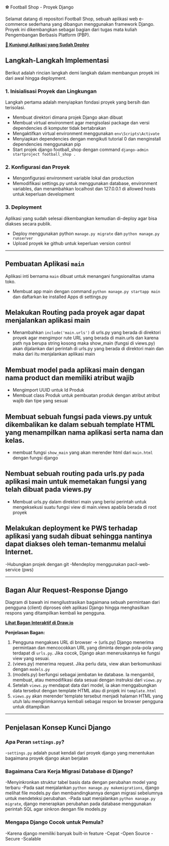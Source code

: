 ⚽ Football Shop - Proyek Django

Selamat datang di repositori Football Shop, sebuah aplikasi web e-commerce sederhana yang dibangun menggunakan framework Django. Proyek ini dikembangkan sebagai bagian dari tugas mata kuliah Pengembangan Berbasis Platform (PBP).

**[🔗 Kunjungi Aplikasi yang Sudah Deploy](https://prasetya-surya-footballshop.pbp.cs.ui.ac.id/)**

## Langkah-Langkah Implementasi

Berikut adalah rincian langkah demi langkah dalam membangun proyek ini dari awal hingga deployment.

### 1. Inisialisasi Proyek dan Lingkungan
Langkah pertama adalah menyiapkan fondasi proyek yang bersih dan terisolasi.
- Membuat direktori dimana projek Django akan dibuat
- Membuat virtual environment agar mengisolasi package dan versi dependencies di komputer tidak bertabrakan
- Mengaktifkan virtual environment menggunakan `env\Scripts\Activate`
- Menyiapkan dependencies dengan mengikuti tutorial 0 dan menginstall dependencies menggunakan pip
- Start projek django football_shop dengan command `django-admin startproject football_shop .`

### 2. Konfigurasi dan Proyek
- Mengonfigurasi environment variable lokal dan production
- Memodifikasi settings.py untuk menggunakan database, environment variables, dan menambahkan localhost dan 127.0.0.1 di allowed hosts untuk keperluan development

### 3. Deployment
Aplikasi yang sudah selesai dikembangkan kemudian di-deploy agar bisa diakses secara publik.
- Deploy menggunakan python `manage.py migrate` dan `python manage.py runserver`
- Upload proyek ke github untuk keperluan version control 

---

## Pembuatan Aplikasi `main`
Aplikasi inti bernama `main` dibuat untuk menangani fungsionalitas utama toko.
- Membuat app main dengan command `python manage.py startapp main` dan daftarkan ke installed Apps di settings.py

## Melakukan Routing pada proyek agar dapat menjalankan aplikasi main
- Menambahkan `include('main.urls')` di urls.py yang berada di direktori proyek agar mengimpor rute URL yang berada di main.urls dan karena path nya berupa string kosong maka show_main (fungsi di views.py) akan dijalankan dari perintah di urls.py yang berada di direktori main dan maka dari itu menjalankan aplikasi main

## Membuat model pada aplikasi main dengan nama product dan memiliki atribut wajib
- Mengimport UUID untuk Id Produk
- Membuat class Produk untuk pembuatan produk dengan atribut atribut wajib dan tipe yang sesuai

## Membuat sebuah fungsi pada views.py untuk dikembalikan ke dalam sebuah template HTML yang menampilkan nama aplikasi serta nama dan kelas.
- membuat fungsi `show_main` yang akan merender html dari `main.html` dengan fungsi django

## Nembuat sebuah routing pada urls.py pada aplikasi main untuk memetakan fungsi yang telah dibuat pada views.py
- Membuat urls.py dalam direktori main yang berisi perintah untuk mengeksekusi suatu fungsi view di main.views apabila berada di root proyek

## Melakukan deployment ke PWS terhadap aplikasi yang sudah dibuat sehingga nantinya dapat diakses oleh teman-temanmu melalui Internet.
-Hubungkan projek dengan git
-Mendeploy menggunakan pacil-web-service (pws)

---

## Bagan Alur Request-Response Django

Diagram di bawah ini mengilustrasikan bagaimana sebuah permintaan dari pengguna (client) diproses oleh aplikasi Django hingga menghasilkan respons yang ditampilkan kembali ke pengguna.

**[Lihat Bagan Interaktif di Draw.io](https://viewer.diagrams.net/?tags=%7B%7D&lightbox=1&highlight=0000ff&edit=_blank&layers=1&nav=1&title=Untitled%20Diagram.drawio&dark=auto#R%3Cmxfile%3E%3Cdiagram%20name%3D%22Page-1%22%20id%3D%22Ofzp7qnNFB__w1OHay2N%22%3E3ZpZd5s6EMc%2FDY%2FxAYnNj3Hc3D40PW3T05s8yqBg3bK4LF766e%2FISAaBbajX1C8JGi2gv2Z%2BGinR8EO0%2FCcls%2BlT4tNQQ7q%2F1PBYQ8hABoZf3LIqLY5tlYYgZb5oVBme2W8qjLqwFsynmdIwT5IwZzPV6CVxTL1csZE0TRZqs7ckVN86IwFtGZ49Erat%2FzI%2Fn5ZW19Ir%2B0fKgql8s6GLmojIxsKQTYmfLGom%2FEHDD2mS5OVTtHygIRdP6lL2e9xRu%2FmwlMZ5nw5fvfsfevb5%2B8vYeL4bzaavtvP1TowyJ2EhJqwhO4TxRj6bw2PAH4s0zAazlayBV9QqxeTylVQsTYrYp%2FylOlQvpiynzzPi8doF%2BAjYpnkUQsnY9J7TNKfLnfMyNmqBm9EkonkKH6OLDpYUWHiYMRTlRbVehmwzra2VLWxEuEiwGbpSER6EkH8gKuoj6lqEd6qooyqKnWsriluKRpw0pVdeWS1XFcu0ri2W2cf95owuDgpq4yKiGvZ7C%2BphH1UfQsYniB5HfOehaU914fWwn9GLKIvlBiyU7euu7rmENawtyjYFiv17vplDyQtJljFP1UWNeVAiXb3wwsA0HWl4BcOdPtAdJC3jZb3DeFUvfaEpg%2FnBEpbG8pOo38oWGrrDZydF6tFuT8pJGtC8a29ur2Ntoawt6yRtKQ1Jzubq525bPPGGLwnjnivdxBw2ArAZWOU0Ra962tEYqLmZGE5joFKH1kBrX9pM%2Bwj3svsE7jf6q6BZ3jdewQ0%2BkQmkuooXkpAFMXdRcAnuOCMeqAxyyXtRETHf52OMUpqx32SyHo9714zPfq2HNdKs8b5IF4mu6Kxt0su6J%2B6Js51cgNBApuMqa4VO4kqNDsnbW0bPs9Tu2Uhi1CmiD6wuhCxZ%2FlJ7rvWCUtWJF2SfExJGHpS6CGNelTCNxAnhQwmDG4RpblXnJkw7NXiisZd4yU8Sgx2OTxqPUptEfDsvf4IFGhXxf8VPePwB2diNUMbdSxnYfzHGagJynDedHyto2yH5OKxIPGyQ8CoZsxMPtaQGWQqNOlh0Qq6YPbmCr8kV1LgPwOhArqBG5oIunLlIN1O5EpBowtZ3bCQnt8GMjhMLMEN31cTkznn30Nh2Cj%2FVqcZ1VAIMhp0JybYzTYUhp84hfS%2BHTogT%2FDekKU0KYOtAnOAml%2FQL46R9zn6i0QR8Aozj24HJDm%2Bpjjm67RyJDzGWozIJI3WA88EF%2F1lGEicxX40MHCw%2FDDjDIVKB4x52i7L1XLQXN%2BuPfmRcn1PjB%2F0N%2BDF1lRqmcSB%2BNvfSEj%2FNC50z40dGx%2F57GJ7gBGRSxEF5diqTHN3neQ8vf%2Fz%2B9GnXJU1rMGmapE3LLd7v4P1ZFAcfkotwmvudC4Bu2%2BXdqbIo3XBUqFmQZZ71argTNcOrZjq7%2FpB67MHJMC%2BMGmdPpvONZrMkzuiNBL3dGfSuPDtdI8yhWP2HQ9m8%2Bj8R%2FOF%2F%3C%2Fdiagram%3E%3C%2Fmxfile%3E)**

**Penjelasan Bagan:**
1. Pengguna mengakses URL di browser -> (urls.py) Django menerima permintaan dan mencocokkan URL yang diminta dengan pola-pola yang terdapat di `urls.py`. Jika cocok, Django akan meneruskannya ke fungsi view yang sesuai.
2. (views.py) menerima request. Jika perlu data, view akan berkomunikasi dengan `models.py`
3. (models.py) berfungsi sebagai jembatan ke database. Ia mengambil, membuat, atau memodifikasi data sesuai dengan instruksi dari `views.py`
4. Setelah `views.py` mendapat data dari model, ia akan menggabungkan data tersebut dengan template HTML atau di projek ini `template.html`
5. `views.py` akan merender`template tersebut menjadi halaman HTML yang utuh lalu mengirimkannya kembali sebagai respon ke browser pengguna untuk ditampilkan

---

## Penjelasan Konsep Kunci Django

### Apa Peran `settings.py`?
-`settings.py` adalah pusat kendali dari proyek django yang menentukan bagaimana proyek django akan berjalan

### Bagaimana Cara Kerja Migrasi Database di Django?
-Menyinkronkan struktur tabel basis data dengan perubahan model yang terbaru
-Pada saat menjalankan `python manage.py makemigrations`, django melihat file models.py dan membandingkannya dengan migrasi sebelumnya untuk mendeteksi perubahan.
-Pada saat menjalankan `python manage.py migrate`, django menerapkan perubahan pada database menggunakan perintah SQL agar sinkron dengan file models.py

### Mengapa Django Cocok untuk Pemula?
-Karena django memiliki banyak built-in feature
-Cepat
-Open Source
-Secure
-Scalable

